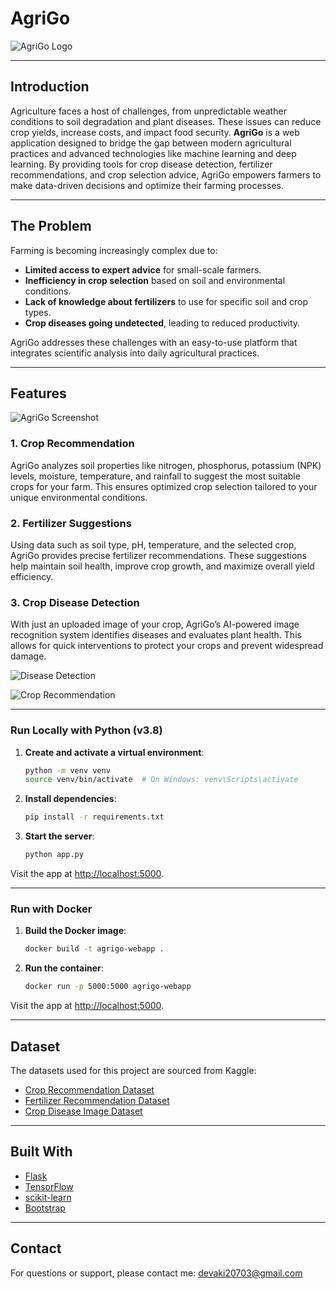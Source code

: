 <div id="top"></div>

# AgriGo

![AgriGo Logo](https://user-images.githubusercontent.com/83681204/159978827-fccf752e-2d36-4dc3-a15a-ce3a57e90165.png)

---

## Introduction

Agriculture faces a host of challenges, from unpredictable weather conditions to soil degradation and plant diseases. These issues can reduce crop yields, increase costs, and impact food security. **AgriGo** is a web application designed to bridge the gap between modern agricultural practices and advanced technologies like machine learning and deep learning. By providing tools for crop disease detection, fertilizer recommendations, and crop selection advice, AgriGo empowers farmers to make data-driven decisions and optimize their farming processes.

---

## The Problem

Farming is becoming increasingly complex due to:
- **Limited access to expert advice** for small-scale farmers.
- **Inefficiency in crop selection** based on soil and environmental conditions.
- **Lack of knowledge about fertilizers** to use for specific soil and crop types.
- **Crop diseases going undetected**, leading to reduced productivity.

AgriGo addresses these challenges with an easy-to-use platform that integrates scientific analysis into daily agricultural practices.

---

## Features

![AgriGo Screenshot](https://user-images.githubusercontent.com/83681204/159989052-08ae92b6-015d-4c63-b9d5-9fcb0579caeb.png)

### 1. Crop Recommendation  
AgriGo analyzes soil properties like nitrogen, phosphorus, potassium (NPK) levels, moisture, temperature, and rainfall to suggest the most suitable crops for your farm. This ensures optimized crop selection tailored to your unique environmental conditions.

### 2. Fertilizer Suggestions  
Using data such as soil type, pH, temperature, and the selected crop, AgriGo provides precise fertilizer recommendations. These suggestions help maintain soil health, improve crop growth, and maximize overall yield efficiency.

### 3. Crop Disease Detection  
With just an uploaded image of your crop, AgriGo’s AI-powered image recognition system identifies diseases and evaluates plant health. This allows for quick interventions to protect your crops and prevent widespread damage.

![Disease Detection](https://user-images.githubusercontent.com/83681204/159994252-6e44cd8e-4d20-4dcb-9e22-c0e35756fe1c.png) 

![Crop Recommendation](https://user-images.githubusercontent.com/83681204/159994452-d6a14dc9-d94f-4beb-8778-6ecdfe48f453.png)

---





### Run Locally with Python (v3.8)

1. **Create and activate a virtual environment**:
   ```bash
   python -m venv venv
   source venv/bin/activate  # On Windows: venv\Scripts\activate
   ```

2. **Install dependencies**:
   ```bash
   pip install -r requirements.txt
   ```

3. **Start the server**:
   ```bash
   python app.py
   ```

Visit the app at [http://localhost:5000](http://localhost:5000).

---

### Run with Docker

1. **Build the Docker image**:
   ```bash
   docker build -t agrigo-webapp .
   ```

2. **Run the container**:
   ```bash
   docker run -p 5000:5000 agrigo-webapp
   ```

Visit the app at [http://localhost:5000](http://localhost:5000).

---

## Dataset

The datasets used for this project are sourced from Kaggle:

- [Crop Recommendation Dataset](https://www.kaggle.com/datasets/atharvaingle/crop-recommendation-dataset)
- [Fertilizer Recommendation Dataset](https://www.kaggle.com/datasets/gdabhishek/fertilizer-prediction)
- [Crop Disease Image Dataset](https://www.kaggle.com/datasets/vipoooool/new-plant-diseases-dataset)

---

## Built With

- [Flask](https://flask.palletsprojects.com/en/2.0.x/)
- [TensorFlow](https://www.tensorflow.org)
- [scikit-learn](https://scikit-learn.org/stable/)
- [Bootstrap](https://getbootstrap.com/docs/5.0/getting-started/introduction/)

---

## Contact
For questions or support, please contact me: [devaki20703@gmail.com](mailto:aymenMir1001@gmail.com)


